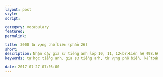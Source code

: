 ```yaml
---
layout: post
style:
script:

category: vocabulary
featured:
permalink:

title: 3000 từ vựng phổ biến (phần 26)
short: 
description: Nhận dậy gia sư tiếng anh lớp 10, 11, 12<br>Liên hệ 098.66.77.99.3<br>Anh Thịnh
keywords: tự học tiếng anh, gia sư tiếng anh, từ vựng phổ biến, kế toán, vocabulary, accountant

date: 2017-07-27 07:05:00
---
```

